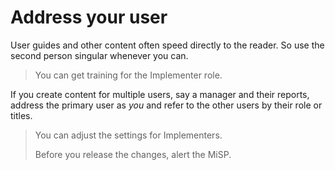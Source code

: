 Address your user
=================

User guides and other content often speed directly to the reader. So use the 
second person singular whenever you can.

> You can get training for the Implementer role.

If you create content for multiple users, say a manager and their
reports, address the primary user as *you* and refer to the other users by
their role or titles.

> You can adjust the settings for Implementers.
>
> Before you release the changes, alert the MiSP. 
